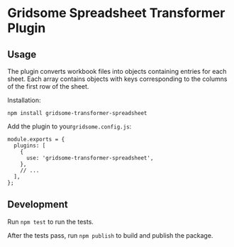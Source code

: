 # Gridsome Spreadsheet Transformer Plugin

## Usage
The plugin converts workbook files into objects containing entries for
each sheet. Each array contains objects with keys corresponding to
the columns of the first row of the sheet.

Installation:
```
npm install gridsome-transformer-spreadsheet
```

Add the plugin to your`gridsome.config.js`:
```
module.exports = {
  plugins: [
    {
      use: 'gridsome-transformer-spreadsheet',
    },
    // ...
  ],
};
```

## Development
Run `npm test` to run the tests.

After the tests pass, run `npm publish` to build and publish the package.
